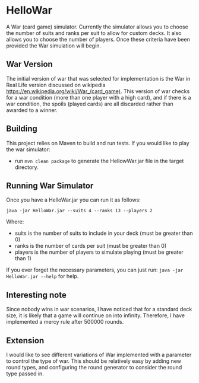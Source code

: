 # HelloWar

A War (card game) simulator. Currently the simulator allows you to choose the number of suits
and ranks per suit to allow for custom decks. It also allows you to choose the number of players.
Once these criteria have been provided the War simulation will begin.

## War Version

The initial version of war that was selected for implementation is the War in Real Life version
 discussed on wikipedia https://en.wikipedia.org/wiki/War_(card_game). This version of war checks for
 a war condition (more than one player with a high card), and if there is a war condition, the spoils
 (played cards) are all discarded rather than awarded to a winner.

## Building

This project relies on Maven to build and run tests. If you would like to play the war simulator:

* run ```mvn clean package``` to generate the HellowWar.jar file in the target directory.

## Running War Simulator

Once you have a HelloWar.jar you can run it as follows:

```
java -jar HelloWar.jar --suits 4 --ranks 13 --players 2
```

Where:

* suits is the number of suits to include in your deck (must be greater than 0)
* ranks is the number of cards per suit (must be greater than 0)
* players is the number of players to simulate playing (must be greater than 1)

If you ever forget the necessary parameters, you can just run: ```java -jar HelloWar.jar --help``` for help.

## Interesting note
Since nobody wins in war scenarios, I have noticed that for a standard deck size,
it is likely that a game will continue on into infinity. Therefore, I have implemented a mercy rule
after 500000 rounds.

## Extension
I would like to see different variations of War implemented with a parameter to control the type of war.
This should be relatively easy by adding new round types, and configuring the round generator to consider
the round type passed in.


